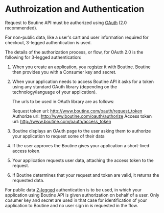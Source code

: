 # Authroization and Authentication


Request to Boutine API must be authorized using [OAuth](http://oauth.net/) (2.0 recommended). 

For non-public data, like a user's cart and user information required for checkout, 3-legged authentication is used.

The details of the authorization process, or flow, for OAuth 2.0 is the following for 3-legged authentication: 

1. When you create an application, you [register](http://www.boutine.com/oauth_clients/) it with Boutine. Boutine
   then provides you with a Consumer key and secret.
2. When your application needs to access Boutine API it asks for a token
   using any standard OAuth library (depending on the technology/language of your application).

    The urls to be used in OAuth library are as follows:

    Request token url: http://www.boutine.com/oauth/request_token
    Authorize url: http://www.boutine.com/oauth/authorize
    Access token url: http://www.boutine.com/oauth/access_token

3. Boutine displays an OAuth page to the user asking them to authorize
   your application to request some of their data
4. If the user approves the Boutine gives your application a short-lived
   access token.
5. Your application requests user data, attaching the access token to
   the request.
6. If Boutine determines that your request and token are valid, it
   returns the requested data.

For public data [2-legged](http://oauth.googlecode.com/svn/spec/ext/consumer_request/1.0/drafts/2/spec.html) authentication is to be used, in which your application using Boutine API is given authorization on behalf of a user. Only cosumer key and secret are used in that case for identification of your application to Boutine and no user sign in is requested in the flow.
